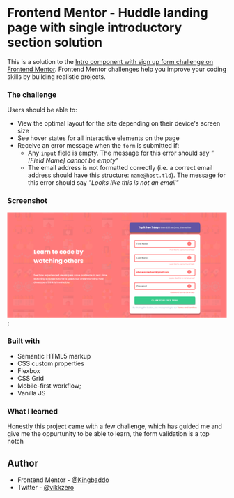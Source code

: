 # Frontend Mentor - Huddle landing page with single introductory section solution

This is a solution to the [Intro component with sign up form challenge on Frontend Mentor](https://www.frontendmentor.io/challenges/intro-component-with-signup-form-5cf91bd49edda32581d28fd1). Frontend Mentor challenges help you improve your coding skills by building realistic projects.

### The challenge

Users should be able to:

- View the optimal layout for the site depending on their device's screen size
- See hover states for all interactive elements on the page
- Receive an error message when the `form` is submitted if:
  - Any `input` field is empty. The message for this error should say _"[Field Name] cannot be empty"_
  - The email address is not formatted correctly (i.e. a correct email address should have this structure: `name@host.tld`). The message for this error should say _"Looks like this is not an email"_

### Screenshot

![intro form](./form-validation.png);

### Built with

- Semantic HTML5 markup
- CSS custom properties
- Flexbox
- CSS Grid
- Mobile-first workflow;
- Vanilla JS

### What I learned

Honestly this project came with a few challenge, which has guided me and give me the oppurtunity to be able to learn, the form validation is a top notch

## Author

- Frontend Mentor - [@Kingbaddo](https://www.frontendmentor.io/kingbaddo/)
- Twitter - [@vikkzero](https://www.twitter.com/vikkzero)
